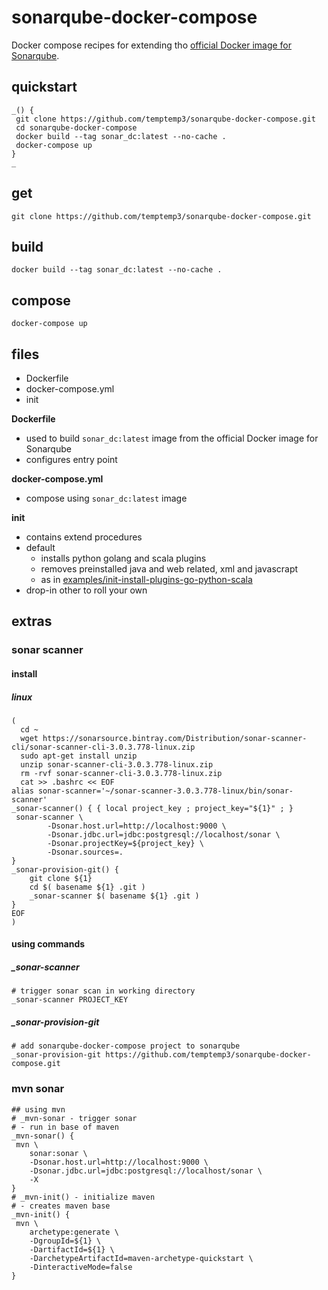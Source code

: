 # sonarqube-docker-compose

Docker compose recipes for extending tho [official Docker image for Sonarqube](https://github.com/SonarSource/docker-sonarqube).

## quickstart

```
_() {
 git clone https://github.com/temptemp3/sonarqube-docker-compose.git
 cd sonarqube-docker-compose
 docker build --tag sonar_dc:latest --no-cache .
 docker-compose up
}
_
```

## get

```
git clone https://github.com/temptemp3/sonarqube-docker-compose.git
```

## build

```
docker build --tag sonar_dc:latest --no-cache .
```

## compose

```
docker-compose up
```

## files 

- Dockerfile
- docker-compose.yml
- init

**Dockerfile**

- used to build `sonar_dc:latest` image from the official Docker image for Sonarqube
- configures entry point

**docker-compose.yml**

- compose using `sonar_dc:latest` image 

**init**

- contains extend procedures
- default
  + installs python golang and scala plugins
  + removes preinstalled java and web related, xml and javascrapt
  + as in [examples/init-install-plugins-go-python-scala](https://github.com/temptemp3/sonarqube-docker-compose/blob/master/examples/init-install-plugins-go-python-scala)
- drop-in other to roll your own

## extras

### sonar scanner

#### install

##### linux

```
( 
  cd ~
  wget https://sonarsource.bintray.com/Distribution/sonar-scanner-cli/sonar-scanner-cli-3.0.3.778-linux.zip
  sudo apt-get install unzip
  unzip sonar-scanner-cli-3.0.3.778-linux.zip
  rm -rvf sonar-scanner-cli-3.0.3.778-linux.zip
  cat >> .bashrc << EOF
alias sonar-scanner='~/sonar-scanner-3.0.3.778-linux/bin/sonar-scanner'
_sonar-scanner() { { local project_key ; project_key="${1}" ; }
 sonar-scanner \
        -Dsonar.host.url=http://localhost:9000 \
        -Dsonar.jdbc.url=jdbc:postgresql://localhost/sonar \
        -Dsonar.projectKey=${project_key} \
        -Dsonar.sources=.
}
_sonar-provision-git() {
	git clone ${1}
	cd $( basename ${1} .git )
	_sonar-scanner $( basename ${1} .git )
}
EOF
)
```
#### using commands

##### \_sonar-scanner

```
# trigger sonar scan in working directory
_sonar-scanner PROJECT_KEY
```

##### \_sonar-provision-git

```
# add sonarqube-docker-compose project to sonarqube
_sonar-provision-git https://github.com/temptemp3/sonarqube-docker-compose.git 
```

### mvn sonar

```
## using mvn 
# _mvn-sonar - trigger sonar
# - run in base of maven
_mvn-sonar() {
 mvn \
	sonar:sonar \
	-Dsonar.host.url=http://localhost:9000 \
 	-Dsonar.jdbc.url=jdbc:postgresql://localhost/sonar \
	-X
}
# _mvn-init() - initialize maven
# - creates maven base
_mvn-init() {
 mvn \
	archetype:generate \
	-DgroupId=${1} \
	-DartifactId=${1} \
	-DarchetypeArtifactId=maven-archetype-quickstart \
	-DinteractiveMode=false
}
```
